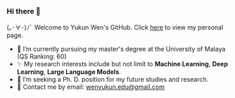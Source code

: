 ### Hi there 👋

(｡･∀･)ﾉﾞ Welcome to Yukun Wen's GitHub.
Click [here](https://yukun-wen.github.io/) to view my personal page.


- 🌱 I’m currently pursuing my master's degree at the University of Malaya (QS Ranking: 60)
- ✨ My research interests include but not limit to  **Machine Learning**, **Deep Learning**, **Large Language Models**.
- 👯  I’m seeking a Ph. D. position for my future studies and research.
- 💬 Contact me by email: wenyukun.edu@gmail.com

<!--
**firesaku/firesaku** is a ✨ _special_ ✨ repository because its `README.md` (this file) appears on your GitHub profile.

Here are some ideas to get you started:

- 🔭 I’m currently working on ...
- 🌱 I’m currently learning ...
- 👯 I’m looking to collaborate on ...
- 🤔 I’m looking for help with ...
- 💬 Ask me about ...
- 📫 How to reach me: ...
- 😄 Pronouns: ...
- ⚡ Fun fact: ...
  -->
